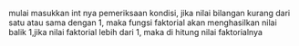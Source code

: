 mulai
masukkan int nya 
pemeriksaan kondisi, jika nilai bilangan kurang dari satu atau sama dengan 1, maka fungsi faktorial akan menghasilkan nilai balik 1,jika nilai faktorial lebih dari 1, maka di hitung nilai faktorialnya
